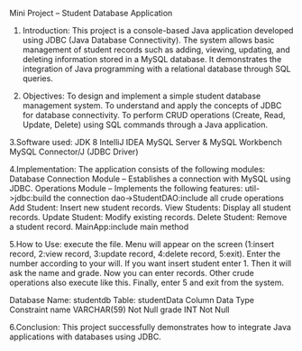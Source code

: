 Mini Project – Student Database Application
1. Introduction:
This project is a console-based Java application developed using JDBC (Java Database Connectivity).
The system allows basic management of student records such as adding, viewing, updating, and deleting information stored in a MySQL database.
It demonstrates the integration of Java programming with a relational database through SQL queries.

2. Objectives:
To design and implement a simple student database management system.
To understand and apply the concepts of JDBC for database connectivity.
To perform CRUD operations (Create, Read, Update, Delete) using SQL commands through a Java application.

3.Software used:
JDK 8
IntelliJ IDEA
MySQL Server & MySQL Workbench
MySQL Connector/J (JDBC Driver)

4.Implementation:
The application consists of the following modules:
Database Connection Module – Establishes a connection with MySQL using JDBC.
Operations Module – Implements the following features:
  util->jdbc:build the connection
  dao->StudentDAO:include all crude operations
     Add Student: Insert new student records.
     View Students: Display all student records.
     Update Student: Modify existing records.
     Delete Student: Remove a student record.
  MainApp:include main method

5.How to Use:
execute the file. Menu will appear on the screen (1:insert record, 2:view record, 3:update record, 4:delete record, 5:exit). Enter the number according to your will. If you want insert student enter 1. Then it will ask the name and grade. Now you can enter records. Other crude operations also execute like this. Finally, enter 5 and exit from the system.

Database Name: studentdb
Table: studentData
Column	Data Type	Constraint
name	VARCHAR(59)	Not Null
grade	INT	Not Null

6.Conclusion:
This project successfully demonstrates how to integrate Java applications with databases using JDBC.
